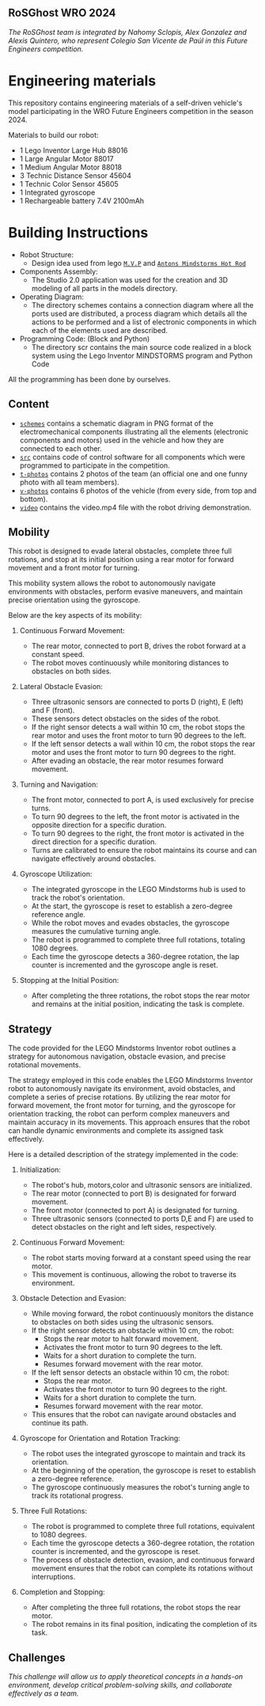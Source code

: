 ## RoSGhost WRO 2024

_The RoSGhost team is integrated by Nahomy Sclopis, Alex Gonzalez and Alexis Quintero, who represent Colegio San Vicente de Paúl in this Future Engineers competition._ 

Engineering materials
====

This repository contains engineering materials of a self-driven vehicle's model participating in the WRO Future Engineers competition in the season 2024.

Materials to build our robot:
* 1 Lego Inventor Large Hub 88016
* 1 Large Angular Motor 88017
* 1 Medium Angular Motor 88018
* 3 Technic Distance Sensor 45604
* 1 Technic Color Sensor 45605
* 1 Integrated gyroscope
* 1 Rechargeable battery 7.4V 2100mAh

Building Instructions
====
* Robot Structure:
  - Design idea used from lego [`M.V.P`](https://www.google.com/url?sa=t&source=web&rct=j&opi=89978449&url=https://www.lego.com/cdn/product-assets/product.bi.additional.main.pdf/51515_MVP.pdf&ved=2ahUKEwiw8bretaWHAxV0mbAFHf3RBCYQFnoECBMQAQ&usg=AOvVaw04D5riAZvc2TIGsk0whvge) and [`Antons Mindstorms Hot Rod`](https://www.antonsmindstorms.com/product/hot-rod-with-spike-prime-pdf-building-instructions/)
* Components Assembly:
  - The Studio 2.0 application was used for the creation and 3D modeling of all parts in the models directory.
* Operating Diagram:
  - The directory  schemes contains a connection diagram where all the ports used are distributed, a process diagram which details all the actions to be performed and a list of electronic components in which each of the elements used are described.
* Programming Code: (Block and Python)
  - The directory scr contains the main source code realized in a block system using the Lego Inventor MINDSTORMS program and Python Code

All the programming has been done by ourselves.



## Content

* [`schemes`](https://github.com/csvprobotica/RoSGhost/tree/main/schemes) contains a schematic diagram in PNG format of the electromechanical components illustrating all the elements (electronic components and motors) used in the vehicle and how they are connected to each other.
* [`src`](https://github.com/csvprobotica/RoSGhost/tree/main/src) contains code of control software for all components which were programmed to participate in the competition.
* [`t-photos`](https://github.com/csvprobotica/RoSGhost/tree/main/t-photos) contains 2 photos of the team (an official one and one funny photo with all team members).
* [`v-photos`](https://github.com/csvprobotica/RoSGhost/tree/main/v-photos) contains 6 photos of the vehicle (from every side, from top and bottom).
* [`video`](https://github.com/csvprobotica/RoSGhost/tree/main/video) contains the video.mp4 file with the robot driving demonstration.

## Mobility
This robot is designed to evade lateral obstacles, complete three full rotations, and stop at its initial position using a rear motor for forward movement and a front motor for turning.

This mobility system allows the robot to autonomously navigate environments with obstacles, perform evasive maneuvers, and maintain precise orientation using the gyroscope.

Below are the key aspects of its mobility:
1. Continuous Forward Movement:
   - The rear motor, connected to port B, drives the robot forward at a constant speed.
   - The robot moves continuously while monitoring distances to obstacles on both sides.

2. Lateral Obstacle Evasion:
   - Three ultrasonic sensors are connected to ports D (right), E (left) and F (front).
   - These sensors detect obstacles on the sides of the robot.
   - If the right sensor detects a wall within 10 cm, the robot stops the rear motor and uses the front motor to turn 90 degrees to the left.
   - If the left sensor detects a wall within 10 cm, the robot stops the rear motor and uses the front motor to turn 90 degrees to the right.
   - After evading an obstacle, the rear motor resumes forward movement.

3. Turning and Navigation:
   - The front motor, connected to port A, is used exclusively for precise turns.
   - To turn 90 degrees to the left, the front motor is activated in the opposite direction for a specific duration.
   - To turn 90 degrees to the right, the front motor is activated in the direct direction for a specific duration.
   - Turns are calibrated to ensure the robot maintains its course and can navigate effectively around obstacles.

4. Gyroscope Utilization:
   - The integrated gyroscope in the LEGO Mindstorms hub is used to track the robot's orientation.
   - At the start, the gyroscope is reset to establish a zero-degree reference angle.
   - While the robot moves and evades obstacles, the gyroscope measures the cumulative turning angle.
   - The robot is programmed to complete three full rotations, totaling 1080 degrees.
   - Each time the gyroscope detects a 360-degree rotation, the lap counter is incremented and the gyroscope angle is reset.

5. Stopping at the Initial Position:
   - After completing the three rotations, the robot stops the rear motor and remains at the initial position, indicating the task is complete.

## Strategy
The code provided for the LEGO Mindstorms Inventor robot outlines a strategy for autonomous navigation, obstacle evasion, and precise rotational movements.

The strategy employed in this code enables the LEGO Mindstorms Inventor robot to autonomously navigate its environment, avoid obstacles, and complete a series of precise rotations. By utilizing the rear motor for forward movement, the front motor for turning, and the gyroscope for orientation tracking, the robot can perform complex maneuvers and maintain accuracy in its movements. This approach ensures that the robot can handle dynamic environments and complete its assigned task effectively.

Here is a detailed description of the strategy implemented in the code:

1. Initialization:
   - The robot's hub, motors,color and ultrasonic sensors are initialized.
   - The rear motor (connected to port B) is designated for forward movement.
   - The front motor (connected to port A) is designated for turning.
   - Three ultrasonic sensors (connected to ports D,E and F) are used to detect obstacles on the right and left sides, respectively.

2. Continuous Forward Movement:
   - The robot starts moving forward at a constant speed using the rear motor.
   - This movement is continuous, allowing the robot to traverse its environment.

3. Obstacle Detection and Evasion:
   - While moving forward, the robot continuously monitors the distance to obstacles on both sides using the ultrasonic sensors.
   - If the right sensor detects an obstacle within 10 cm, the robot:
     - Stops the rear motor to halt forward movement.
     - Activates the front motor to turn 90 degrees to the left.
     - Waits for a short duration to complete the turn.
     - Resumes forward movement with the rear motor.
   - If the left sensor detects an obstacle within 10 cm, the robot:
     - Stops the rear motor.
     - Activates the front motor to turn 90 degrees to the right.
     - Waits for a short duration to complete the turn.
     - Resumes forward movement with the rear motor.
   - This ensures that the robot can navigate around obstacles and continue its path.

4. Gyroscope for Orientation and Rotation Tracking:
   - The robot uses the integrated gyroscope to maintain and track its orientation.
   - At the beginning of the operation, the gyroscope is reset to establish a zero-degree reference.
   - The gyroscope continuously measures the robot's turning angle to track its rotational progress.

5. Three Full Rotations:
   - The robot is programmed to complete three full rotations, equivalent to 1080 degrees.
   - Each time the gyroscope detects a 360-degree rotation, the rotation counter is incremented, and the gyroscope is reset.
   - The process of obstacle detection, evasion, and continuous forward movement ensures that the robot can complete its rotations without interruptions.

6. Completion and Stopping:
   - After completing the three full rotations, the robot stops the rear motor.
   - The robot remains in its final position, indicating the completion of its task.

## Challenges
_This challenge will allow us to apply theoretical concepts in a hands-on environment, develop critical problem-solving skills, and collaborate effectively as a team._

